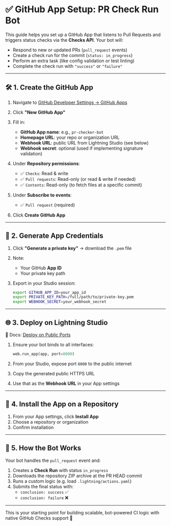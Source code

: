 # ✅ GitHub App Setup: PR Check Run Bot

This guide helps you set up a GitHub App that listens to Pull Requests and triggers status checks via the **Checks API**. Your bot will:

- Respond to new or updated PRs (`pull_request` events)
- Create a check run for the commit (`status: in_progress`)
- Perform an extra task (like config validation or test linting)
- Complete the check run with `"success"` or `"failure"`

______________________________________________________________________

## 🛠 1. Create the GitHub App

1. Navigate to [GitHub Developer Settings → GitHub Apps](https://github.com/settings/apps)

2. Click **"New GitHub App"**

3. Fill in:

   - **GitHub App name**: e.g., `pr-checker-bot`
   - **Homepage URL**: your repo or organization URL
   - **Webhook URL**: public URL from Lightning Studio (see below)
   - **Webhook secret**: optional (used if implementing signature validation)

4. Under **Repository permissions**:

   - ✅ `Checks`: Read & write
   - ✅ `Pull requests`: Read-only (or read & write if needed)
   - ✅ `Contents`: Read-only (to fetch files at a specific commit)

5. Under **Subscribe to events**:

   - ✅ `Pull request` (required)

6. Click **Create GitHub App**

______________________________________________________________________

## 🔑 2. Generate App Credentials

1. Click **"Generate a private key"** → download the `.pem` file

2. Note:

   - Your GitHub **App ID**
   - Your private key path

3. Export in your Studio session:

   ```bash
   export GITHUB_APP_ID=your_app_id
   export PRIVATE_KEY_PATH=/full/path/to/private-key.pem
   export WEBHOOK_SECRET=your_webhook_secret
   ```

______________________________________________________________________

## 🌐 3. Deploy on Lightning Studio

📖 Docs: [Deploy on Public Ports](https://lightning.ai/docs/overview/build-with-studios/deploy-on-public-ports)

1. Ensure your bot binds to all interfaces:

   ```python
   web.run_app(app, port=8000)
   ```

2. From your Studio, expose port `8000` to the public internet

3. Copy the generated public HTTPS URL

4. Use that as the **Webhook URL** in your App settings

______________________________________________________________________

## 🔧 4. Install the App on a Repository

1. From your App settings, click **Install App**
2. Choose a repository or organization
3. Confirm installation

______________________________________________________________________

## 🚦 5. How the Bot Works

Your bot handles the `pull_request` event and:

1. Creates a **Check Run** with status `in_progress`
2. Downloads the repository ZIP archive at the PR HEAD commit
3. Runs a custom logic (e.g. load `.lightning/actions.yaml`)
4. Submits the final status with:
   - `conclusion: success` ✅
   - `conclusion: failure` ❌

______________________________________________________________________

This is your starting point for building scalable, bot-powered CI logic with native GitHub Checks support 🚀

